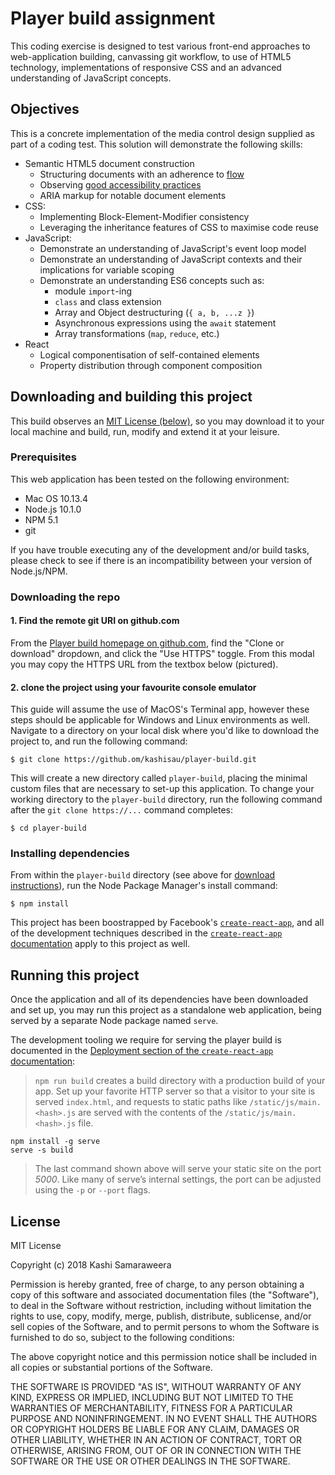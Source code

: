 # Player build assignment
This coding exercise is designed to test various front-end approaches to web-application building, canvassing git workflow, to use of HTML5 technology, implementations of responsive CSS and an advanced understanding of JavaScript concepts.

## Objectives
This is a concrete implementation of the media control design supplied as part of a coding test. This solution will demonstrate the following skills:

* Semantic HTML5 document construction
  * Structuring documents with an adherence to [flow](https://developer.mozilla.org/en-US/docs/Web/Guide/HTML/Content_categories#Flow_content)
  * Observing [good accessibility practices](https://developer.mozilla.org/en-US/docs/Learn/Accessibility/HTML)
  * ARIA markup for notable document elements
* CSS:
  * Implementing Block-Element-Modifier consistency
  * Leveraging the inheritance features of CSS to maximise code reuse
* JavaScript:
  * Demonstrate an understanding of JavaScript's event loop model
  * Demonstrate an understanding of JavaScript contexts and their implications for variable scoping
  * Demonstrate an understanding ES6 concepts such as:
    * module `import`-ing
    * `class` and class extension
    * Array and Object destructuring (`{ a, b, ...z }`)
    * Asynchronous expressions using the `await` statement
    * Array transformations (`map`, `reduce`, etc.)
* React
  * Logical componentisation of self-contained elements
  * Property distribution through component composition

## Downloading and building this project
This build observes an [MIT License (below)](#license), so you may download it to your local machine and build, run, modify and extend it at your leisure.

### Prerequisites
This web application has been tested on the following environment:
* Mac OS 10.13.4
* Node.js 10.1.0
* NPM 5.1
* git

If you have trouble executing any of the development and/or build tasks, please check to see if there is an incompatibility between your version of Node.js/NPM.

### Downloading the repo
#### 1. Find the remote git URI on github.com
From the [Player build homepage on github.com](https://github.com/kashisau/player-build), find the "Clone or download" dropdown, and click the "Use HTTPS" toggle. From this modal you may copy the HTTPS URL from the textbox below (pictured).

#### 2. clone the project using your favourite console emulator
This guide will assume the use of MacOS's Terminal app, however these steps should be applicable for Windows and Linux environments as well.
Navigate to a directory on your local disk where you'd like to download the project to, and run the following command:
```
$ git clone https://github.om/kashisau/player-build.git
```
This will create a new directory called `player-build`, placing the minimal custom files that are necessary to set-up this application. To change your working directory to the `player-build` directory, run the following command after the `git clone https://...` command completes:
```
$ cd player-build
```

### Installing dependencies
From within the `player-build` directory (see above for [download instructions](#downloading-the-repo)), run the Node Package Manager's install command:
```
$ npm install
```
This project has been boostrapped by Facebook's [`create-react-app`](https://github.com/facebook/create-react-app), and all of the development techniques described in the [`create-react-app` documentation](https://github.com/facebook/create-react-app/blob/master/packages/react-scripts/template/README.md) apply to this project as well.

## Running this project
Once the application and all of its dependencies have been downloaded and set up, you may run this project as a standalone web application, being served by a separate Node package named `serve`.

The development tooling we require for serving the player build is documented in the [Deployment section of the `create-react-app` documentation](https://github.com/facebook/create-react-app/blob/master/packages/react-scripts/template/README.md#deployment):

> `npm run build` creates a build directory with a production build of your app. Set up your favorite HTTP server so that a visitor to your site is served `index.html`, and requests to static paths like `/static/js/main.<hash>.js` are served with the contents of the `/static/js/main.<hash>.js` file.
```
npm install -g serve
serve -s build
```
> The last command shown above will serve your static site on the port *5000*. Like many of serve’s internal settings, the port can be adjusted using the `-p` or `--port` flags.

## License
MIT License

Copyright (c) 2018 Kashi Samaraweera

Permission is hereby granted, free of charge, to any person obtaining a copy of this software and associated documentation files (the "Software"), to deal in the Software without restriction, including without limitation the rights to use, copy, modify, merge, publish, distribute, sublicense, and/or sell copies of the Software, and to permit persons to whom the Software is furnished to do so, subject to the following conditions:

The above copyright notice and this permission notice shall be included in all copies or substantial portions of the Software.

THE SOFTWARE IS PROVIDED "AS IS", WITHOUT WARRANTY OF ANY KIND, EXPRESS OR IMPLIED, INCLUDING BUT NOT LIMITED TO THE WARRANTIES OF MERCHANTABILITY, FITNESS FOR A PARTICULAR PURPOSE AND NONINFRINGEMENT. IN NO EVENT SHALL THE AUTHORS OR COPYRIGHT HOLDERS BE LIABLE FOR ANY CLAIM, DAMAGES OR OTHER LIABILITY, WHETHER IN AN ACTION OF CONTRACT, TORT OR OTHERWISE, ARISING FROM, OUT OF OR IN CONNECTION WITH THE SOFTWARE OR THE USE OR OTHER DEALINGS IN THE SOFTWARE.